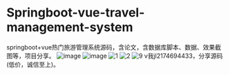 # Springboot-vue-travel-management-system
springboot+vue热门旅游管理系统源码，含论文，含数据库脚本、数据、效果截图等，项目分享。
![image](https://github.com/JIANGLUULGNAIJ/Springboot-vue-travel-management-system/assets/96557621/e4efc2b3-3202-47a0-9131-1e2c40b0e70d)
![image](https://github.com/JIANGLUULGNAIJ/Springboot-vue-travel-management-system/assets/96557621/f4866326-095f-404b-a426-54877e25ea29)
![1](https://github.com/JIANGLUULGNAIJ/Springboot-vue-travel-management-system/assets/96557621/8a565087-720a-4322-b23f-9fe237ece8ad)
![2](https://github.com/JIANGLUULGNAIJ/Springboot-vue-travel-management-system/assets/96557621/6d521699-f499-48cf-a18e-e0401f00e144)
![9](https://github.com/JIANGLUULGNAIJ/Springboot-vue-travel-management-system/assets/96557621/67fe9427-f578-4f3c-8de7-87235d0d620e)
v我jl2174694433，分享源码(低价，诚信至上)。
